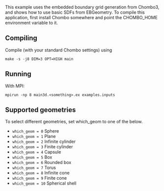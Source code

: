 This example uses the embedded boundary grid generation from Chombo3, and shows how to use basic SDFs from EBGeometry. 
To compile this application, first install Chombo somewhere and point the CHOMBO_HOME environment variable to it.

Compiling
---------

Compile (with your standard Chombo settings) using

    make -s -j8 DIM=3 OPT=HIGH main

Running
-------

With MPI:

    mpirun -np 8 main3d.<something>.ex examples.inputs

Supported geometries
--------------------
To select different geometries, set which_geom to one of the below.

* `which_geom = 0` Sphere
* `which_geom = 1` Plane
* `which_geom = 2` Infinite cylinder
* `which_geom = 3` Finite cylinder
* `which_geom = 4` Capsule
* `which_geom = 5` Box
* `which_geom = 6` Rounded box
* `which_geom = 7` Torus
* `which_geom = 8` Infinite cone
* `which_geom = 9` Finite cone
* `which_geom = 10` Spherical shell
